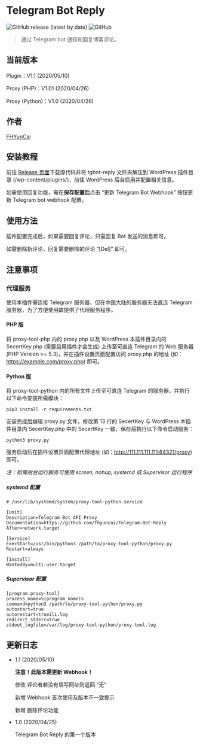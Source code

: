 # Telegram Bot Reply

![GitHub release (latest by date)](https://img.shields.io/github/v/release/fhyuncai/Telegram-Bot-Reply?style=flat-square)
![GitHub](https://img.shields.io/github/license/fhyuncai/Telegram-Bot-Reply?style=flat-square)

> 通过 Telegram bot 通知和回复博客评论。

## 当前版本

Plugin：V1.1 (2020/05/10)

Proxy (PHP)：V1.01 (2020/04/26)

Proxy (Python)：V1.0 (2020/04/26)

## 作者

[FHYunCai](https://yuncaioo.com)

## 安装教程

前往 [Release 页面](https://github.com/fhyuncai/Telegram-Bot-Reply/releases/latest)下载源代码并将 tgbot-reply 文件夹解压到 WordPress 插件目录 (/wp-content/plugins/)，前往 WordPress 后台启用并配置相关信息。

如需使用回复功能，需在**保存配置后**点击 “更新 Telegram Bot Webhook” 按钮更新 Telegram bot webhook 配置。

## 使用方法

插件配置完成后，如果需要回复评论，只需回复 Bot 发送的消息即可。

如需删除新评论，回复需要删除的评论 “[Del]” 即可。

## 注意事项

### 代理服务

使用本插件需连接 Telegram 服务器，但在中国大陆的服务器无法直连 Telegram 服务器，为了方便使用故提供了代理服务程序。

#### PHP 版

将 proxy-tool-php 内的 proxy.php 以及 WordPress 本插件目录内的 SecertKey.php (需要启用插件才会生成) 上传至可直连 Telegram 的 Web 服务器 (PHP Version >= 5.3)，并在插件设置页面配置访问 proxy.php 的地址 (如：https://example.com/proxy.php) 即可。

#### Python 版

将 proxy-tool-python 内的所有文件上传至可直连 Telegram 的服务器，并执行以下命令安装所需模块：

```
pip3 install -r requirements.txt
```

安装完成后编辑 proxy.py 文件，修改第 13 行的 SecertKey 与 WordPress 本插件目录内 SecertKey.php 中的 SecertKey 一致，保存后执行以下命令启动服务：

```
python3 proxy.py
```

服务启动后在插件设置页面配置代理地址 (如：http://111.111.111.111:64321/proxy) 即可。

*注：如需后台运行服务可使用 screen, nohup, systemd 或 Supervisor 运行程序*

##### systemd 配置

```
# /usr/lib/systemd/system/proxy-tool-python.service

[Unit]
Description=Telegram Bot API Proxy
Documentation=https://github.com/fhyuncai/Telegram-Bot-Reply
After=network.target

[Service]
ExecStart=/usr/bin/python3 /path/to/proxy-tool-python/proxy.py
Restart=always

[Install]
WantedBy=multi-user.target
```

##### Supervisor 配置

```
[program:proxy-tool]
process_name=%(program_name)s
command=python3 /path/to/proxy-tool-python/proxy.py
autostart=true
autorestart=trueili.log
redirect_stderr=true
stdout_logfile=/var/log/proxy-tool-python/proxy-tool.log
```

## 更新日志

* 1.1 (2020/05/10)

    **注意！此版本需更新 Webhook！**

    修改 评论者若没有填写网址则返回 “无”

    新增 Webhook 首次使用及版本不一致提示

    新增 删除评论功能

* 1.0 (2020/04/25)

    Telegram Bot Reply 的第一个版本
